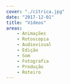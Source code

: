 ```yaml
---
cover: "./cítrica.jpg"
date: "2017-12-01"
title: "Vídeos"
areas:
    - Animações
    - Rotoscopia
    - Audiovisual
    - Edição
    - Som
    - Fotografia
    - Produção
    - Roteiro
---
```


